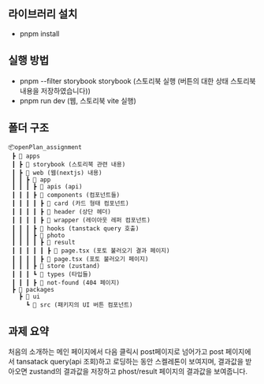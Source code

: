 ## 라이브러리 설치

- pnpm install

## 실행 방법

- pnpm --filter storybook storybook (스토리북 실행 (버튼의 대한 상태 스토리북 내용을 저장하였습니다))
- pnpm run dev (웹, 스토리북 vite 실행)

## 폴더 구조

```
📦openPlan_assignment
 ┣ 📂 apps
 ┃ ┣ 📂 storybook (스토리북 관련 내용)
 ┃ ┣ 📂 web (웹(nextjs) 내용)
 ┃ ┃ ┣ 📂 app
 ┃ ┃ ┃ ┣ 📂 apis (api)
 ┃ ┃ ┃ ┣ 📂 components (컴포넌트들)
 ┃ ┃ ┃ ┃ ┣ 📂 card (카드 형태 컴포넌트)
 ┃ ┃ ┃ ┃ ┣ 📂 header (상단 헤더)
 ┃ ┃ ┃ ┃ ┣ 📂 wrapper (레이아웃 레퍼 컴포넌트)
 ┃ ┃ ┃ ┣ 📂 hooks (tanstack query 호출)
 ┃ ┃ ┃ ┣ 📂 photo
 ┃ ┃ ┃ ┃ ┣ 📂 result
 ┃ ┃ ┃ ┃ ┃ ┣ 📜 page.tsx (포토 불러오기 결과 페이지)
 ┃ ┃ ┃ ┃ ┣ 📜 page.tsx (포토 불러오기 페이지)
 ┃ ┃ ┃ ┣ 📂 store (zustand)
 ┃ ┃ ┃ ┗ 📂 types (타입들)
 ┃ ┃ ┃ ┣ 📜 not-found (404 페이지)
 ┣ 📂 packages
   ┣ 📂 ui
     ┗ 📂 src (패키지의 UI 버튼 컴포넌트)
```

## 과제 요약

처음의 소개하는 메인 페이지에서 다음 클릭시 post페이지로 넘어가고 post 페이지에서 tansatack query(api 조회)하고 로딩하는 동안 스켈레톤이 보여지며,
결과값을 받아오면 zustand의 결과값을 저장하고 phost/result 페이지의 결과값을 보여줍니다.
